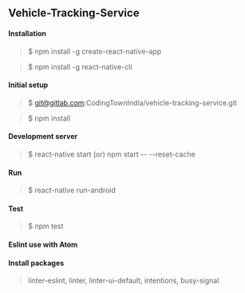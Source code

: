 ## Vehicle-Tracking-Service

#### Installation

> $ npm install -g create-react-native-app

> $ npm install -g react-native-cli

#### Initial setup

> $ git@gitlab.com:CodingTownIndia/vehicle-tracking-service.git

> $ npm install

#### Development server

> $ react-native start (or) npm start -- --reset-cache

#### Run

> $ react-native run-android

#### Test

>$ npm test

#### Eslint use with Atom

#### Install packages

>linter-eslint, linter, linter-ui-default, intentions, busy-signal
